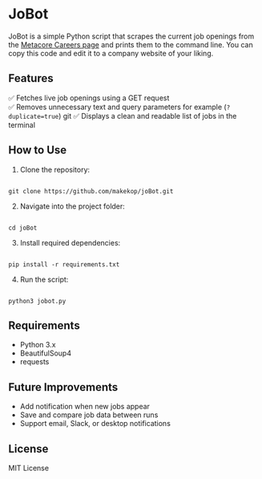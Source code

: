 # JoBot

JoBot is a simple Python script that scrapes the current job openings from the [Metacore Careers page](https://metacoregames.com/careers) and prints them to the command line. You can copy this code and edit it to a company website of your liking.

## Features

✅ Fetches live job openings using a GET request  
✅ Removes unnecessary text and query parameters for example (`?duplicate=true`) git
✅ Displays a clean and readable list of jobs in the terminal

## How to Use

1. Clone the repository:

```

git clone https://github.com/makekop/joBot.git

```

2. Navigate into the project folder:

```

cd joBot

```

3. Install required dependencies:

```

pip install -r requirements.txt

```

4. Run the script:

```

python3 jobot.py

```

## Requirements

-   Python 3.x
-   BeautifulSoup4
-   requests

## Future Improvements

-   Add notification when new jobs appear
-   Save and compare job data between runs
-   Support email, Slack, or desktop notifications

## License

MIT License
